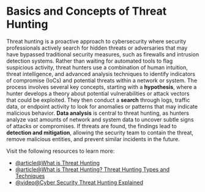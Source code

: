 # Basics and Concepts of Threat Hunting

Threat hunting is a proactive approach to cybersecurity where security professionals actively search for hidden threats or adversaries that may have bypassed traditional security measures, such as firewalls and intrusion detection systems. Rather than waiting for automated tools to flag suspicious activity, threat hunters use a combination of human intuition, threat intelligence, and advanced analysis techniques to identify indicators of compromise (IoCs) and potential threats within a network or system. The process involves several key concepts, starting with a **hypothesis**, where a hunter develops a theory about potential vulnerabilities or attack vectors that could be exploited. They then conduct a **search** through logs, traffic data, or endpoint activity to look for anomalies or patterns that may indicate malicious behavior. **Data analysis** is central to threat hunting, as hunters analyze vast amounts of network and system data to uncover subtle signs of attacks or compromises. If threats are found, the findings lead to **detection and mitigation**, allowing the security team to contain the threat, remove malicious entities, and prevent similar incidents in the future.

Visit the following resources to learn more:

- [@article@What is Threat Hunting](https://www.ibm.com/topics/threat-hunting)
- [@article@What is Threat Hunting? Threat Hunting Types and Techniques](https://www.fortinet.com/resources/cyberglossary/threat-hunting)
- [@video@Cyber Security Threat Hunting Explained](https://www.youtube.com/watch?v=VNp35Uw_bSM)